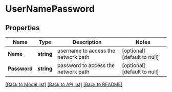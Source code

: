 # UserNamePassword

## Properties
Name | Type | Description | Notes
------------ | ------------- | ------------- | -------------
**Name** | **string** | username to access the network path | [optional] [default to null]
**Password** | **string** | password to access the network path | [optional] [default to null]

[[Back to Model list]](../README.md#documentation-for-models) [[Back to API list]](../README.md#documentation-for-api-endpoints) [[Back to README]](../README.md)

